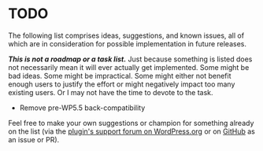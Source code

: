 # TODO

The following list comprises ideas, suggestions, and known issues, all of which are in consideration for possible implementation in future releases.

***This is not a roadmap or a task list.*** Just because something is listed does not necessarily mean it will ever actually get implemented. Some might be bad ideas. Some might be impractical. Some might either not benefit enough users to justify the effort or might negatively impact too many existing users. Or I may not have the time to devote to the task.

* Remove pre-WP5.5 back-compatibility

Feel free to make your own suggestions or champion for something already on the list (via the [plugin's support forum on WordPress.org](https://wordpress.org/support/plugin/wpuntexturize/) or on [GitHub](https://github.com/coffee2code/wpuntexturize/) as an issue or PR).
